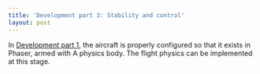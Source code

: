```yaml
---
title: 'Development part 3: Stability and control'
layout: post
---
```


In [Development part 1](/scrambledev/2017/04/01/development-part-xx-eom-basic-atmosphere.html), the aircraft is properly configured so that it exists in Phaser, armed with A physics body. The flight physics can be implemented at this stage.